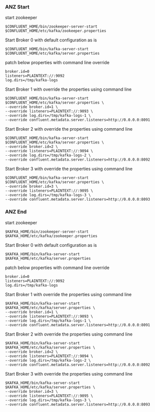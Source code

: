 ### ANZ Start


start zookeeper 


```
$CONFLUENT_HOME/bin/zookeeper-server-start $CONFLUENT_HOME/etc/kafka/zookeeper.properties 
```


Start Broker 0 with default configuration as is 
```
$CONFLUENT_HOME/bin/kafka-server-start $CONFLUENT_HOME/etc/kafka/server.properties
```

patch below properties with command line override

```
broker.id=0
listeners=PLAINTEXT://:9092
log.dirs=/tmp/kafka-logs

```

Start Broker 1 with  override the properties using command line 

```
$CONFLUENT_HOME/bin/kafka-server-start $CONFLUENT_HOME/etc/kafka/server.properties \
--override broker.id=1 \
--override listeners=PLAINTEXT://:9093 \
--override log.dirs=/tmp/kafka-logs-1 \
--override confluent.metadata.server.listeners=http://0.0.0.0:8091
```

Start Broker 2 with override the properties using command line 

```
$CONFLUENT_HOME/bin/kafka-server-start $CONFLUENT_HOME/etc/kafka/server.properties \
--override broker.id=2 \
--override listeners=PLAINTEXT://:9094 \
--override log.dirs=/tmp/kafka-logs-2 \
--override confluent.metadata.server.listeners=http://0.0.0.0:8092
```


Start Broker 3 with override the properties using command line 

```
$CONFLUENT_HOME/bin/kafka-server-start $CONFLUENT_HOME/etc/kafka/server.properties \
--override broker.id=3 \
--override listeners=PLAINTEXT://:9095 \
--override log.dirs=/tmp/kafka-logs-3 \
--override confluent.metadata.server.listeners=http://0.0.0.0:8093
```

### ANZ End


start zookeeper 


```
$KAFKA_HOME/bin/zookeeper-server-start $KAFKA_HOME/etc/kafka/zookeeper.properties 
```


Start Broker 0 with default configuration as is 
```
$KAFKA_HOME/bin/kafka-server-start $KAFKA_HOME/etc/kafka/server.properties
```

patch below properties with command line override

```
broker.id=0
listeners=PLAINTEXT://:9092
log.dirs=/tmp/kafka-logs

```

Start Broker 1 with  override the properties using command line 

```
$KAFKA_HOME/bin/kafka-server-start $KAFKA_HOME/etc/kafka/server.properties \
--override broker.id=1 \
--override listeners=PLAINTEXT://:9093 \
--override log.dirs=/tmp/kafka-logs-1 \
--override confluent.metadata.server.listeners=http://0.0.0.0:8091
```

Start Broker 2 with override the properties using command line 

```
$KAFKA_HOME/bin/kafka-server-start $KAFKA_HOME/etc/kafka/server.properties \
--override broker.id=2 \
--override listeners=PLAINTEXT://:9094 \
--override log.dirs=/tmp/kafka-logs-2 \
--override confluent.metadata.server.listeners=http://0.0.0.0:8092
```


Start Broker 3 with override the properties using command line 

```
$KAFKA_HOME/bin/kafka-server-start $KAFKA_HOME/etc/kafka/server.properties \
--override broker.id=3 \
--override listeners=PLAINTEXT://:9095 \
--override log.dirs=/tmp/kafka-logs-3 \
--override confluent.metadata.server.listeners=http://0.0.0.0:8093
```

